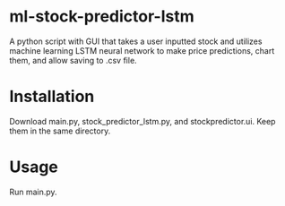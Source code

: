 # ml-stock-predictor-lstm
A python script with GUI that takes a user inputted stock and utilizes machine learning LSTM neural network to make price predictions, chart them, and allow saving to .csv file.

# Installation

Download main.py, stock_predictor_lstm.py, and stockpredictor.ui. Keep them in the same directory.

# Usage

Run main.py.

